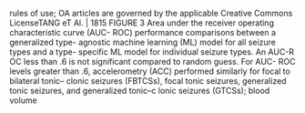 rules
of
use;
OA
articles
are
governed
by
the
applicable
Creative
Commons
LicenseTANG eT Al. | 1815
FIGURE 3 Area under the receiver operating characteristic curve (AUC- ROC) performance comparisons between a generalized type- agnostic
machine learning (ML) model for all seizure types and a type- specific ML model for individual seizure types. An AUC-R OC less than .6 is not
significant compared to random guess. For AUC- ROC levels greater than .6, accelerometry (ACC) performed similarly for focal to bilateral
tonic– clonic seizures (FBTCSs), focal tonic seizures, generalized tonic seizures, and generalized tonic–c lonic seizures (GTCSs); blood volume